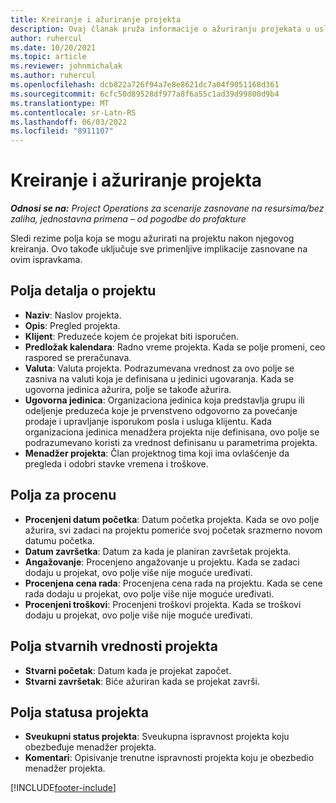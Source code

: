 ```yaml
---
title: Kreiranje i ažuriranje projekta
description: Ovaj članak pruža informacije o ažuriranju projekata u usluzi Project Operations.
author: ruhercul
ms.date: 10/20/2021
ms.topic: article
ms.reviewer: johnmichalak
ms.author: ruhercul
ms.openlocfilehash: dcb822a726f94a7e8e8621dc7a04f9051168d361
ms.sourcegitcommit: 6cfc50d89528df977a8f6a55c1ad39d99800d9b4
ms.translationtype: MT
ms.contentlocale: sr-Latn-RS
ms.lasthandoff: 06/03/2022
ms.locfileid: "8911107"
---
```

# <a name="create-and-update-a-project"></a>Kreiranje i ažuriranje projekta

_**Odnosi se na:** Project Operations za scenarije zasnovane na resursima/bez zaliha, jednostavna primena – od pogodbe do profakture_

Sledi rezime polja koja se mogu ažurirati na projektu nakon njegovog kreiranja. Ovo takođe uključuje sve primenljive implikacije zasnovane na ovim ispravkama.

## <a name="project-detail-fields"></a>Polja detalja o projektu

- **Naziv**: Naslov projekta.
- **Opis**: Pregled projekta.
- **Klijent**: Preduzeće kojem će projekat biti isporučen.
- **Predložak kalendara**: Radno vreme projekta. Kada se polje promeni, ceo raspored se preračunava.
- **Valuta**: Valuta projekta. Podrazumevana vrednost za ovo polje se zasniva na valuti koja je definisana u jedinici ugovaranja. Kada se ugovorna jedinica ažurira, polje se takođe ažurira.
- **Ugovorna jedinica**: Organizaciona jedinica koja predstavlja grupu ili odeljenje preduzeća koje je prvenstveno odgovorno za povećanje prodaje i upravljanje isporukom posla i usluga klijentu.  Kada organizaciona jedinica menadžera projekta nije definisana, ovo polje se podrazumevano koristi za vrednost definisanu u parametrima projekta.
- **Menadžer projekta**: Član projektnog tima koji ima ovlašćenje da pregleda i odobri stavke vremena i troškove.

## <a name="estimate-fields"></a>Polja za procenu

- **Procenjeni datum početka**: Datum početka projekta. Kada se ovo polje ažurira, svi zadaci na projektu pomeriće svoj početak srazmerno novom datumu početka.
- **Datum završetka**: Datum za kada je planiran završetak projekta.
- **Angažovanje**: Procenjeno angažovanje u projektu. Kada se zadaci dodaju u projekat, ovo polje više nije moguće uređivati.
- **Procenjena cena rada**: Procenjena cena rada na projektu. Kada se cene rada dodaju u projekat, ovo polje više nije moguće uređivati.
- **Procenjeni troškovi**: Procenjeni troškovi projekta. Kada se troškovi dodaju u projekat, ovo polje više nije moguće uređivati.

## <a name="project-actual-fields"></a>Polja stvarnih vrednosti projekta
- **Stvarni početak**: Datum kada je projekat započet.
- **Stvarni završetak**: Biće ažuriran kada se projekat završi.

## <a name="project-status-fields"></a>Polja statusa projekta

- **Sveukupni status projekta**: Sveukupna ispravnost projekta koju obezbeđuje menadžer projekta.
- **Komentari**: Opisivanje trenutne ispravnosti projekta koju je obezbedio menadžer projekta.



[!INCLUDE[footer-include](../includes/footer-banner.md)]

